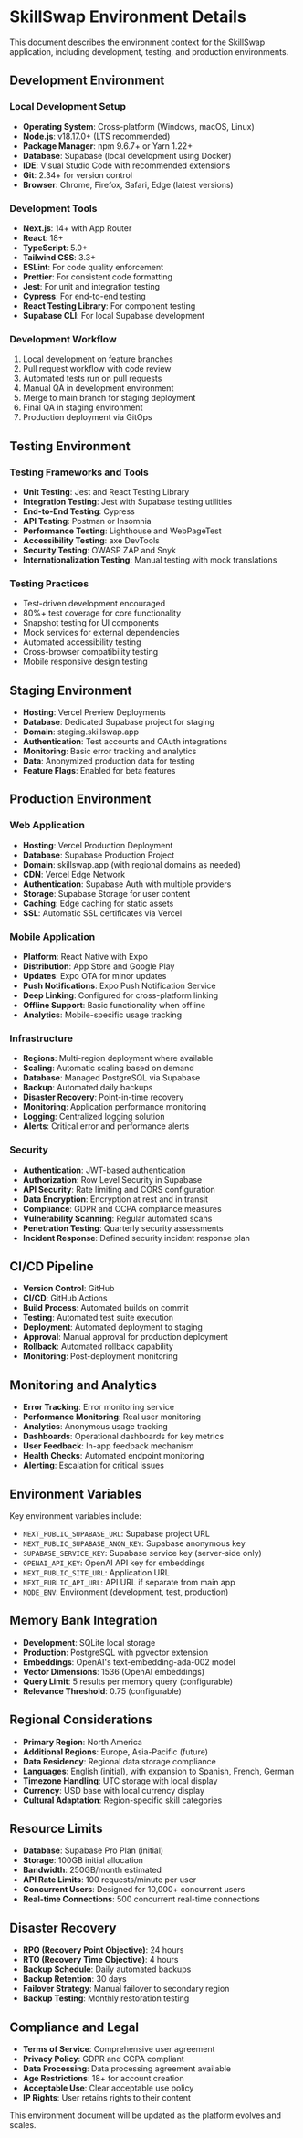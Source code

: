 # SkillSwap Environment Details

This document describes the environment context for the SkillSwap application, including development, testing, and production environments.

## Development Environment

### Local Development Setup

- **Operating System**: Cross-platform (Windows, macOS, Linux)
- **Node.js**: v18.17.0+ (LTS recommended)
- **Package Manager**: npm 9.6.7+ or Yarn 1.22+
- **Database**: Supabase (local development using Docker)
- **IDE**: Visual Studio Code with recommended extensions
- **Git**: 2.34+ for version control
- **Browser**: Chrome, Firefox, Safari, Edge (latest versions)

### Development Tools

- **Next.js**: 14+ with App Router
- **React**: 18+
- **TypeScript**: 5.0+
- **Tailwind CSS**: 3.3+
- **ESLint**: For code quality enforcement
- **Prettier**: For consistent code formatting
- **Jest**: For unit and integration testing
- **Cypress**: For end-to-end testing
- **React Testing Library**: For component testing
- **Supabase CLI**: For local Supabase development

### Development Workflow

1. Local development on feature branches
2. Pull request workflow with code review
3. Automated tests run on pull requests
4. Manual QA in development environment
5. Merge to main branch for staging deployment
6. Final QA in staging environment
7. Production deployment via GitOps

## Testing Environment

### Testing Frameworks and Tools

- **Unit Testing**: Jest and React Testing Library
- **Integration Testing**: Jest with Supabase testing utilities
- **End-to-End Testing**: Cypress
- **API Testing**: Postman or Insomnia
- **Performance Testing**: Lighthouse and WebPageTest
- **Accessibility Testing**: axe DevTools
- **Security Testing**: OWASP ZAP and Snyk
- **Internationalization Testing**: Manual testing with mock translations

### Testing Practices

- Test-driven development encouraged
- 80%+ test coverage for core functionality
- Snapshot testing for UI components
- Mock services for external dependencies
- Automated accessibility testing
- Cross-browser compatibility testing
- Mobile responsive design testing

## Staging Environment

- **Hosting**: Vercel Preview Deployments
- **Database**: Dedicated Supabase project for staging
- **Domain**: staging.skillswap.app
- **Authentication**: Test accounts and OAuth integrations
- **Monitoring**: Basic error tracking and analytics
- **Data**: Anonymized production data for testing
- **Feature Flags**: Enabled for beta features

## Production Environment

### Web Application

- **Hosting**: Vercel Production Deployment
- **Database**: Supabase Production Project
- **Domain**: skillswap.app (with regional domains as needed)
- **CDN**: Vercel Edge Network
- **Authentication**: Supabase Auth with multiple providers
- **Storage**: Supabase Storage for user content
- **Caching**: Edge caching for static assets
- **SSL**: Automatic SSL certificates via Vercel

### Mobile Application

- **Platform**: React Native with Expo
- **Distribution**: App Store and Google Play
- **Updates**: Expo OTA for minor updates
- **Push Notifications**: Expo Push Notification Service
- **Deep Linking**: Configured for cross-platform linking
- **Offline Support**: Basic functionality when offline
- **Analytics**: Mobile-specific usage tracking

### Infrastructure

- **Regions**: Multi-region deployment where available
- **Scaling**: Automatic scaling based on demand
- **Database**: Managed PostgreSQL via Supabase
- **Backup**: Automated daily backups
- **Disaster Recovery**: Point-in-time recovery
- **Monitoring**: Application performance monitoring
- **Logging**: Centralized logging solution
- **Alerts**: Critical error and performance alerts

### Security

- **Authentication**: JWT-based authentication
- **Authorization**: Row Level Security in Supabase
- **API Security**: Rate limiting and CORS configuration
- **Data Encryption**: Encryption at rest and in transit
- **Compliance**: GDPR and CCPA compliance measures
- **Vulnerability Scanning**: Regular automated scans
- **Penetration Testing**: Quarterly security assessments
- **Incident Response**: Defined security incident response plan

## CI/CD Pipeline

- **Version Control**: GitHub
- **CI/CD**: GitHub Actions
- **Build Process**: Automated builds on commit
- **Testing**: Automated test suite execution
- **Deployment**: Automated deployment to staging
- **Approval**: Manual approval for production deployment
- **Rollback**: Automated rollback capability
- **Monitoring**: Post-deployment monitoring

## Monitoring and Analytics

- **Error Tracking**: Error monitoring service
- **Performance Monitoring**: Real user monitoring
- **Analytics**: Anonymous usage tracking
- **Dashboards**: Operational dashboards for key metrics
- **User Feedback**: In-app feedback mechanism
- **Health Checks**: Automated endpoint monitoring
- **Alerting**: Escalation for critical issues

## Environment Variables

Key environment variables include:

- `NEXT_PUBLIC_SUPABASE_URL`: Supabase project URL
- `NEXT_PUBLIC_SUPABASE_ANON_KEY`: Supabase anonymous key
- `SUPABASE_SERVICE_KEY`: Supabase service key (server-side only)
- `OPENAI_API_KEY`: OpenAI API key for embeddings
- `NEXT_PUBLIC_SITE_URL`: Application URL
- `NEXT_PUBLIC_API_URL`: API URL if separate from main app
- `NODE_ENV`: Environment (development, test, production)

## Memory Bank Integration

- **Development**: SQLite local storage
- **Production**: PostgreSQL with pgvector extension
- **Embeddings**: OpenAI's text-embedding-ada-002 model
- **Vector Dimensions**: 1536 (OpenAI embeddings)
- **Query Limit**: 5 results per memory query (configurable)
- **Relevance Threshold**: 0.75 (configurable)

## Regional Considerations

- **Primary Region**: North America
- **Additional Regions**: Europe, Asia-Pacific (future)
- **Data Residency**: Regional data storage compliance
- **Languages**: English (initial), with expansion to Spanish, French, German
- **Timezone Handling**: UTC storage with local display
- **Currency**: USD base with local currency display
- **Cultural Adaptation**: Region-specific skill categories

## Resource Limits

- **Database**: Supabase Pro Plan (initial)
- **Storage**: 100GB initial allocation
- **Bandwidth**: 250GB/month estimated
- **API Rate Limits**: 100 requests/minute per user
- **Concurrent Users**: Designed for 10,000+ concurrent users
- **Real-time Connections**: 500 concurrent real-time connections

## Disaster Recovery

- **RPO (Recovery Point Objective)**: 24 hours
- **RTO (Recovery Time Objective)**: 4 hours
- **Backup Schedule**: Daily automated backups
- **Backup Retention**: 30 days
- **Failover Strategy**: Manual failover to secondary region
- **Backup Testing**: Monthly restoration testing

## Compliance and Legal

- **Terms of Service**: Comprehensive user agreement
- **Privacy Policy**: GDPR and CCPA compliant
- **Data Processing**: Data processing agreement available
- **Age Restrictions**: 18+ for account creation
- **Acceptable Use**: Clear acceptable use policy
- **IP Rights**: User retains rights to their content

This environment document will be updated as the platform evolves and scales.

